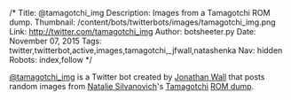 /*
Title: @tamagotchi_img
Description: Images from a Tamagotchi ROM dump.
Thumbnail: /content/bots/twitterbots/images/tamagotchi_img.png
Link: http://twitter.com/tamagotchi_img
Author: botsheeter.py
Date: November 07, 2015
Tags: twitter,twitterbot,active,images,tamagotchi,_jfwall,natashenka
Nav: hidden
Robots: index,follow
*/

[@tamagotchi_img](https://twitter.com/tamagotchi_img) is a Twitter bot created by [Jonathan Wall](https://twitter.com/_jfwall) that posts random images from [Natalie Silvanovich](https://twitter.com/natashenka)'s [Tamagotchi](https://en.wikipedia.org/wiki/Tamagotchi) [ROM dump](http://twamagotchi.herokuapp.com/).
